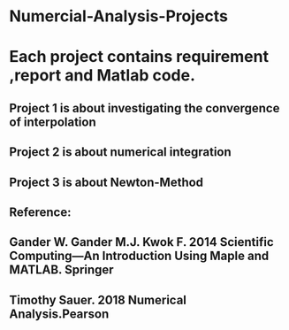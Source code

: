 # Numercial-Analysis-Projects
# Each project contains requirement ,report and Matlab code.
## Project 1 is about investigating the convergence of interpolation
## Project 2 is about numerical integration 
## Project 3 is about Newton-Method
## Reference:
##  Gander W. Gander M.J. Kwok F. 2014 Scientific Computing—An Introduction Using Maple and MATLAB. Springer
##  Timothy Sauer. 2018 Numerical Analysis.Pearson
